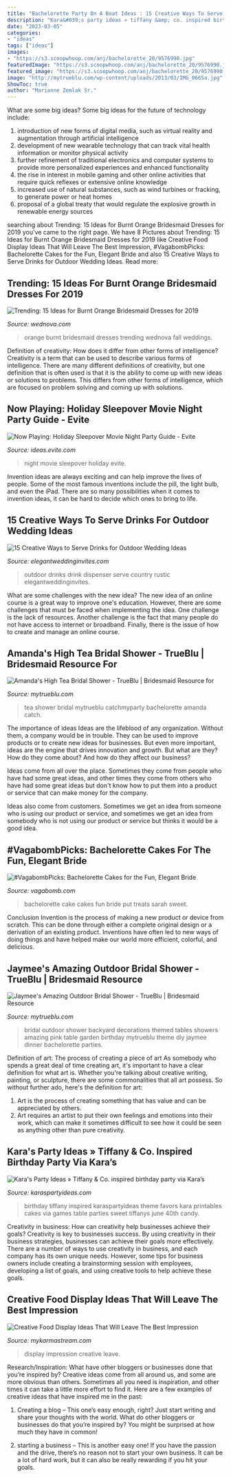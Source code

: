 ```yaml
---
title: "Bachelorette Party On A Boat Ideas : 15 Creative Ways To Serve Drinks For Outdoor Wedding Ideas"
description: "Kara&#039;s party ideas » tiffany &amp; co. inspired birthday party via kara’s"
date: "2023-03-05"
categories:
- "ideas"
tags: ["ideas"]
images:
- "https://s3.scoopwhoop.com/anj/bachelorette_20/9576990.jpg"
featuredImage: "https://s3.scoopwhoop.com/anj/bachelorette_20/9576990.jpg"
featured_image: "https://s3.scoopwhoop.com/anj/bachelorette_20/9576990.jpg"
image: "http://mytrueblu.com/wp-content/uploads/2013/03/IMG_0665a.jpg"
ShowToc: true
author: "Marianne Zemlak Sr."
---
```



What are some big ideas?
Some big ideas for the future of technology include: 
1) introduction of new forms of digital media, such as virtual reality and augmentation through artificial intelligence 
2) development of new wearable technology that can track vital health information or monitor physical activity 
3) further refinement of traditional electronics and computer systems to provide more personalized experiences and enhanced functionality 
4) the rise in interest in mobile gaming and other online activities that require quick reflexes or extensive online knowledge 
5) increased use of natural substances, such as wind turbines or fracking, to generate power or heat homes 
6) proposal of a global treaty that would regulate the explosive growth in renewable energy sources

	

		
searching about Trending: 15 Ideas for Burnt Orange Bridesmaid Dresses for 2019 you've came to the right page. We have 8 Pictures about Trending: 15 Ideas for Burnt Orange Bridesmaid Dresses for 2019 like Creative Food Display Ideas That Will Leave The Best Impression, #VagabombPicks: Bachelorette Cakes for the Fun, Elegant Bride and also 15 Creative Ways to Serve Drinks for Outdoor Wedding Ideas. Read more:
		
    
## Trending: 15 Ideas For Burnt Orange Bridesmaid Dresses For 2019

<img loading=lazy src="https://www.wednova.com/blog/usr/uploads/2019/01/4_Burnt_Orange_Bridesmaid_Dresses_Wedding_Inspiration_Ideas_Color_Palette_652632017.jpg" onerror="this.onerror=null;this.src='https://tse3.mm.bing.net/th?id=OIP.qZppy0U992cdKHpO_ad2eQHaRh&amp;pid=15.1';" alt="Trending: 15 Ideas for Burnt Orange Bridesmaid Dresses for 2019">

_Source: wednova.com_

>orange burnt bridesmaid dresses trending wednova fall weddings. 

	

Definition of creativity: How does it differ from other forms of intelligence?
Creativity is a term that can be used to describe various forms of intelligence. There are many different definitions of creativity, but one definition that is often used is that it is the ability to come up with new ideas or solutions to problems. This differs from other forms of intelligence, which are focused on problem solving and coming up with solutions.

    
## Now Playing: Holiday Sleepover Movie Night Party Guide - Evite

<img loading=lazy src="http://ideas.evite.com/media/Movie-Night-8-1200.jpg" onerror="this.onerror=null;this.src='https://tse1.mm.bing.net/th?id=OIP.NSbQd6MsyEdR2d5ta_wMFwHaE8&amp;pid=15.1';" alt="Now Playing: Holiday Sleepover Movie Night Party Guide - Evite">

_Source: ideas.evite.com_

>night movie sleepover holiday evite. 

	

Invention ideas are always exciting and can help improve the lives of people. Some of the most famous inventions include the pill, the light bulb, and even the iPad. There are so many possibilities when it comes to invention ideas, it can be hard to decide which ones to bring to life.

    
## 15 Creative Ways To Serve Drinks For Outdoor Wedding Ideas

<img loading=lazy src="https://www.elegantweddinginvites.com/wedding-blog/wp-content/uploads/2015/06/country-rustic-outdoor-wedding-drink-dispenser-ideas.jpg" onerror="this.onerror=null;this.src='https://tse4.mm.bing.net/th?id=OIP.p6hxl9JYVtRH8a-yiPkP5wHaLH&amp;pid=15.1';" alt="15 Creative Ways to Serve Drinks for Outdoor Wedding Ideas">

_Source: elegantweddinginvites.com_

>outdoor drinks drink dispenser serve country rustic elegantweddinginvites. 

	

What are some challenges with the new idea?
The new idea of an online course is a great way to improve one's education. However, there are some challenges that must be faced when implementing the idea. One challenge is the lack of resources. Another challenge is the fact that many people do not have access to internet or broadband. Finally, there is the issue of how to create and manage an online course.

    
## Amanda&#039;s High Tea Bridal Shower - TrueBlu | Bridesmaid Resource For

<img loading=lazy src="http://mytrueblu.com/wp-content/uploads/2013/02/DSC01799.jpg" onerror="this.onerror=null;this.src='https://tse1.mm.bing.net/th?id=OIP.fYXSSBoDvrLSVVC7Iv9PHwHaJ4&amp;pid=15.1';" alt="Amanda&#039;s High Tea Bridal Shower - TrueBlu | Bridesmaid Resource for">

_Source: mytrueblu.com_

>tea shower bridal mytrueblu catchmyparty bachelorette amanda catch. 

	

The importance of ideas
Ideas are the lifeblood of any organization. Without them, a company would be in trouble. They can be used to improve products or to create new ideas for businesses. But even more important, ideas are the engine that drives innovation and growth.
But what are they? How do they come about? And how do they affect our business?

Ideas come from all over the place. Sometimes they come from people who have had some great ideas, and other times they come from others who have had some great ideas but don't know how to put them into a product or service that can make money for the company.

Ideas also come from customers. Sometimes we get an idea from someone who is using our product or service, and sometimes we get an idea from somebody who is not using our product or service but thinks it would be a good idea.

    
## #VagabombPicks: Bachelorette Cakes For The Fun, Elegant Bride

<img loading=lazy src="https://s3.scoopwhoop.com/anj/bachelorette_20/9576990.jpg" onerror="this.onerror=null;this.src='https://tse3.mm.bing.net/th?id=OIP.zYKuk6eOuzhcSHFp6YXXiAHaFj&amp;pid=15.1';" alt="#VagabombPicks: Bachelorette Cakes for the Fun, Elegant Bride">

_Source: vagabomb.com_

>bachelorette cake cakes fun bride put treats sarah sweet. 

	

Conclusion
Invention is the process of making a new product or device from scratch. This can be done through either a complete original design or a derivation of an existing product. Inventions have often led to new ways of doing things and have helped make our world more efficient, colorful, and delicious.

    
## Jaymee&#039;s Amazing Outdoor Bridal Shower - TrueBlu | Bridesmaid Resource

<img loading=lazy src="http://mytrueblu.com/wp-content/uploads/2013/03/IMG_0665a.jpg" onerror="this.onerror=null;this.src='https://tse4.mm.bing.net/th?id=OIP.1WdKmiK8zcDr9F0PeIiZnwHaLH&amp;pid=15.1';" alt="Jaymee&#039;s Amazing Outdoor Bridal Shower - TrueBlu | Bridesmaid Resource">

_Source: mytrueblu.com_

>bridal outdoor shower backyard decorations themed tables showers amazing pink table garden birthday mytrueblu theme diy jaymee dinner bachelorette parties. 

	

Definition of art: The process of creating a piece of art
As somebody who spends a great deal of time creating art, it's important to have a clear definition for what art is. Whether you're talking about creative writing, painting, or sculpture, there are some commonalities that all art possess. So without further ado, here's the definition for art: 
1. Art is the process of creating something that has value and can be appreciated by others.
2. Art requires an artist to put their own feelings and emotions into their work, which can make it sometimes difficult to see how it could be seen as anything other than pure creativity.

    
## Kara&#039;s Party Ideas » Tiffany &amp; Co. Inspired Birthday Party Via Kara’s

<img loading=lazy src="http://karaspartyideas.com/wp-content/uploads/2014/06/tiffanyandco18.jpg" onerror="this.onerror=null;this.src='https://tse1.mm.bing.net/th?id=OIP.pHB5ragEKCjXoOQ2WRZrAgHaLH&amp;pid=15.1';" alt="Kara&#039;s Party Ideas » Tiffany &amp; Co. inspired birthday party via Kara’s">

_Source: karaspartyideas.com_

>birthday tiffany inspired karaspartyideas theme favors kara printables cakes via games table parties sweet tiffanys june 40th candy. 

	

Creativity in business: How can creativity help businesses achieve their goals?
Creativity is key to businesses success. By using creativity in their business strategies, businesses can achieve their goals more effectively. There are a number of ways to use creativity in business, and each company has its own unique needs. However, some tips for business owners include creating a brainstorming session with employees, developing a list of goals, and using creative tools to help achieve these goals.

    
## Creative Food Display Ideas That Will Leave The Best Impression

<img loading=lazy src="https://mykarmastream.com/wp-content/uploads/2017/05/food-display-ideas-2.jpg" onerror="this.onerror=null;this.src='https://tse1.mm.bing.net/th?id=OIP.8QFnHSvSXG0MtoUlGvJC_gHaLG&amp;pid=15.1';" alt="Creative Food Display Ideas That Will Leave The Best Impression">

_Source: mykarmastream.com_

>display impression creative leave. 

	

Research/Inspiration: What have other bloggers or businesses done that you’re inspired by?
Creative ideas come from all around us, and some are more obvious than others. Sometimes all you need is inspiration, and other times it can take a little more effort to find it. Here are a few examples of creative ideas that have inspired me in the past: 
1. Creating a blog – This one’s easy enough, right? Just start writing and share your thoughts with the world. What do other bloggers or businesses do that you’re inspired by? You might be surprised at how much they have in common! 

2. starting a business – This is another easy one! If you have the passion and the drive, there’s no reason not to start your own business. It can be a lot of hard work, but it can also be really rewarding if you hit your goals.

